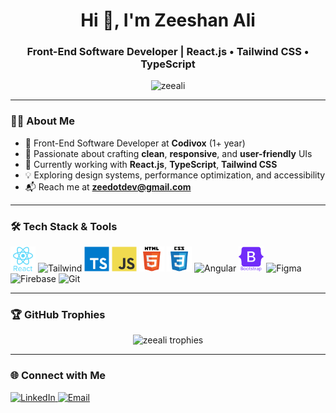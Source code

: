 <h1 align="center">Hi 👋, I'm Zeeshan Ali</h1>
<h3 align="center">Front-End Software Developer | React.js • Tailwind CSS • TypeScript</h3>

<p align="center">
  <img src="https://komarev.com/ghpvc/?username=zeeali&label=Profile%20Views&color=0e75b6&style=flat" alt="zeeali" />
</p>

---

### 🧑‍💻 About Me

- 🎯 Front-End Software Developer at **Codivox** (1+ year)
- 🚀 Passionate about crafting **clean**, **responsive**, and **user-friendly** UIs
- 🌱 Currently working with **React.js**, **TypeScript**, **Tailwind CSS**
- 💡 Exploring design systems, performance optimization, and accessibility
- 📬 Reach me at **zeedotdev@gmail.com**

---

### 🛠️ Tech Stack & Tools

<p align="left">
  <img src="https://raw.githubusercontent.com/devicons/devicon/master/icons/react/react-original-wordmark.svg" alt="React" width="40" height="40"/>
  <img src="https://www.vectorlogo.zone/logos/tailwindcss/tailwindcss-icon.svg" alt="Tailwind" width="40" height="40"/>
  <img src="https://raw.githubusercontent.com/devicons/devicon/master/icons/typescript/typescript-original.svg" alt="TypeScript" width="40" height="40"/>
  <img src="https://raw.githubusercontent.com/devicons/devicon/master/icons/javascript/javascript-original.svg" alt="JavaScript" width="40" height="40"/>
  <img src="https://raw.githubusercontent.com/devicons/devicon/master/icons/html5/html5-original-wordmark.svg" alt="HTML5" width="40" height="40"/>
  <img src="https://raw.githubusercontent.com/devicons/devicon/master/icons/css3/css3-original-wordmark.svg" alt="CSS3" width="40" height="40"/>
  <img src="https://angular.io/assets/images/logos/angular/angular.svg" alt="Angular" width="40" height="40"/>
  <img src="https://raw.githubusercontent.com/devicons/devicon/master/icons/bootstrap/bootstrap-plain-wordmark.svg" alt="Bootstrap" width="40" height="40"/>
  <img src="https://www.vectorlogo.zone/logos/figma/figma-icon.svg" alt="Figma" width="40" height="40"/>
  <img src="https://www.vectorlogo.zone/logos/firebase/firebase-icon.svg" alt="Firebase" width="40" height="40"/>
  <img src="https://www.vectorlogo.zone/logos/git-scm/git-scm-icon.svg" alt="Git" width="40" height="40"/>
</p>

---


### 🏆 GitHub Trophies

<p align="center">
  <img src="https://github-profile-trophy.vercel.app/?username=zeeali&theme=radical&no-frame=true&margin-w=10&column=7" alt="zeeali trophies" />
</p>

---

### 🌐 Connect with Me

<p align="left">
  <a href="https://www.linkedin.com/in/zeeshanali" target="_blank">
    <img src="https://raw.githubusercontent.com/rahuldkjain/github-profile-readme-generator/master/src/images/icons/Social/linked-in-alt.svg" alt="LinkedIn" width="30" height="30"/>
  </a>
  <a href="mailto:zeedotdev@gmail.com">
    <img src="https://upload.wikimedia.org/wikipedia/commons/4/4e/Gmail_Icon.png" alt="Email" width="30" height="30"/>
  </a>
</p>
